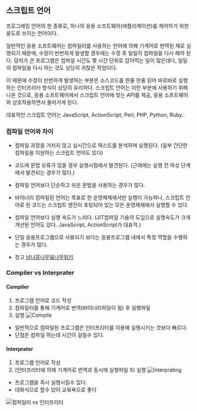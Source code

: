 ## 스크립트 언어

프로그래밍 언어의 한 종류로, 하나의 응용 소프트웨어(애플리케이션)를 제어하기 위한 용도로 쓰이는 언어이다. 

일반적인 응용 소프트웨어는 컴파일러를 사용하는 언어에 의해 기계어로 번역된 채로 실행되기 때문에, 수정이 빈번하게 발생할 경우에는 수정 후 일일히 컴파일을 다시 해야 된다. 덩치가 큰 프로그램은 컴파일 시간도 몇 시간 단위로 잡아먹는 일이 많은데다, 일일히 컴파일을 다시 하는 것도 상당히 귀찮은 작업이다. 

이 때문에 수정이 빈번하게 발생하는 부분은 소스코드를 한줄 한줄 읽어 바로바로 실행하는 인터프리터 방식이 상당히 유리하다. 스크립트 언어는 이런 부분에 사용하기 위해 나온 것으로, 응용 소프트웨어에서 스크립트 언어에 맞는 API를 제공, 응용 소프트웨어와 상호작용하면서 돌아가게 된다.

대표적인 스크립트 언어는 JavaScript, ActionScript, Perl, PHP, Python, Ruby..

### 컴파일 언어와 차이
* 컴파일 과정을 거치지 않고 실시간으로 텍스트를 분석하며 실행된다. (일부 간단한 컴파일을 지원하는 스크립트 언어도 있다)
* 코드에 문법 오류가 있을 경우 실행시점에서 발견된다. (근래에는 실행 전 파싱 단계에서 발견되는 경우가 많다.)
* 컴파일 언어보다 단순하고 쉬운 문법을 사용하는 경우가 많다.
* 바이너리 컴파일된 언어는 목표로 한 운영체제에서만 실행이 가능하나, 스크립트 언어로 된 코드는 스크립트 엔진이 포팅되어 있는 모든 운영체제에서 실행할 수 있다.
* 컴파일 언어보다 실행 속도가 느리다. (JIT컴파일 기술의 도입으로 실행속도가 크게 개선된 언어도 있다. JavaScript, ActionScript가 대표적.)
* 단일 응용프로그램으로 사용되기 보다는 응용프로그램 내에서 특정 역할을 수행하는 경우가 많다.


* 참고 [남나뭉나무윜나무위키 ](https://namu.wiki/w/%EC%8A%A4%ED%81%AC%EB%A6%BD%ED%8A%B8%20%EC%96%B8%EC%96%B4)

### Compiler vs Interprater
#### Compiler
1. 프로그램 언어로 코드 작성
2. 컴파일러를 통해 기계어로 번역(바이너리파일이 됨) 후 실행파일
3. 실행
![Compile](http://cfile5.uf.tistory.com/image/132BF5464DDA11A00A4728)

* 일반적으로 컴파일된 프로그램은 인터프리터를 이용해 실행시키는 것보다 빠르다.
* 단점은 컴파일 하는데 시간이 걸릴수 있다.

#### Interprater
1. 프로그램 언어로 작성
2. (인터프리터에 의해 기계어로 번역과 동시에 실행파일 X) 실행
![Interprating](http://cfile1.uf.tistory.com/image/1423C0464DDA11E5209560)

* 프로그램을 즉시 실행시킬수 있다.
* 대화식으로 할수 있어 교육욕으로 좋다


![컴파일러 vs 인터프리터](http://1.bp.blogspot.com/-EAW06C1nJpI/Ux63vTnHSMI/AAAAAAAAAJ4/YFVybmZZq8Q/s1600/3.jpg)
